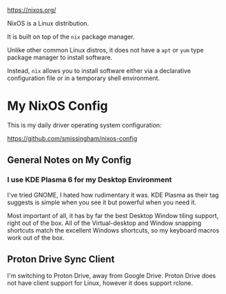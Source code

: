 https://nixos.org/

NixOS is a Linux distribution.

It is built on top of the `nix` package manager.

Unlike other common Linux distros, it does not have a `apt` or `yum` type package manager to install software. 

Instead, `nix` allows you to install software either via a declarative configuration file or in a temporary shell environment.

# My NixOS Config

This is my daily driver operating system configuration: 

https://github.com/smissingham/nixos-config

## General Notes on My Config

### I use KDE Plasma 6 for my Desktop Environment

I've tried GNOME, I hated how rudimentary it was. KDE Plasma as their tag suggests is simple when you see it but powerful when you need it.

Most important of all, it has by far the best Desktop Window tiling support, right out of the box. 
All of the Virtual-desktop and Window snapping shortcuts match the excellent Windows shortcuts, so my keyboard macros work out of the box.

## Proton Drive Sync Client

I'm switching to Proton Drive, away from Google Drive. Proton Drive does not have client support for Linux, however it does support rclone.